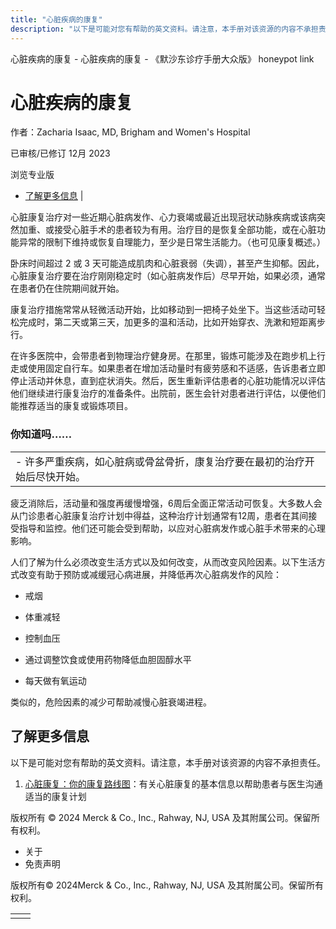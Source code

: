 ```yaml
---
title: "心脏疾病的康复"
description: "以下是可能对您有帮助的英文资料。请注意，本手册对该资源的内容不承担责任。"
---
```


﻿心脏疾病的康复 \- 心脏疾病的康复 \- 《默沙东诊疗手册大众版》 honeypot link

# 心脏疾病的康复

作者：Zacharia Isaac, MD, Brigham and Women's Hospital

已审核/已修订 12月 2023

浏览专业版

- [了解更多信息](#了解更多信息_v34421189_zh) \|

心脏康复治疗对一些近期心脏病发作、心力衰竭或最近出现冠状动脉疾病或该病突然加重、或接受心脏手术的患者较为有用。治疗目的是恢复全部功能，或在心脏功能异常的限制下维持或恢复自理能力，至少是日常生活能力。（也可见康复概述。）

卧床时间超过 2 或 3 天可能造成肌肉和心脏衰弱（失调），甚至产生抑郁。因此，心脏康复治疗要在治疗刚刚稳定时（如心脏病发作后）尽早开始，如果必须，通常在患者仍在住院期间就开始。

康复治疗措施常常从轻微活动开始，比如移动到一把椅子处坐下。当这些活动可轻松完成时，第二天或第三天，加更多的温和活动，比如开始穿衣、洗漱和短距离步行。

在许多医院中，会带患者到物理治疗健身房。在那里，锻炼可能涉及在跑步机上行走或使用固定自行车。如果患者在增加活动量时有疲劳感和不适感，告诉患者立即停止活动并休息，直到症状消失。然后，医生重新评估患者的心脏功能情况以评估他们继续进行康复治疗的准备条件。出院前，医生会针对患者进行评估，以便他们能推荐适当的康复或锻炼项目。

### 你知道吗……

|     |
| --- |
| - 许多严重疾病，如心脏病或骨盆骨折，康复治疗要在最初的治疗开始后尽快开始。 |

疲乏消除后，活动量和强度再缓慢增强，6周后全面正常活动可恢复。大多数人会从门诊患者心脏康复治疗计划中得益，这种治疗计划通常有12周，患者在其间接受指导和监控。他们还可能会受到帮助，以应对心脏病发作或心脏手术带来的心理影响。

人们了解为什么必须改变生活方式以及如何改变，从而改变风险因素。以下生活方式改变有助于预防或减缓冠心病进展，并降低再次心脏病发作的风险：

- 戒烟

- 体重减轻

- 控制血压

- 通过调整饮食或使用药物降低血胆固醇水平

- 每天做有氧运动


类似的，危险因素的减少可帮助减慢心脏衰竭进程。

## 了解更多信息

以下是可能对您有帮助的英文资料。请注意，本手册对该资源的内容不承担责任。

1. [心脏康复：你的康复路线图](https://www.heart.org/en/health-topics/cardiac-rehab/what-is-cardiac-rehabilitation)：有关心脏康复的基本信息以帮助患者与医生沟通适当的康复计划




版权所有 © 2024
Merck & Co., Inc., Rahway, NJ, USA 及其附属公司。保留所有权利。

- 关于
- 免责声明

版权所有© 2024Merck & Co., Inc., Rahway, NJ, USA 及其附属公司。保留所有权利。

|     |     |
| --- | --- |
|  |  |